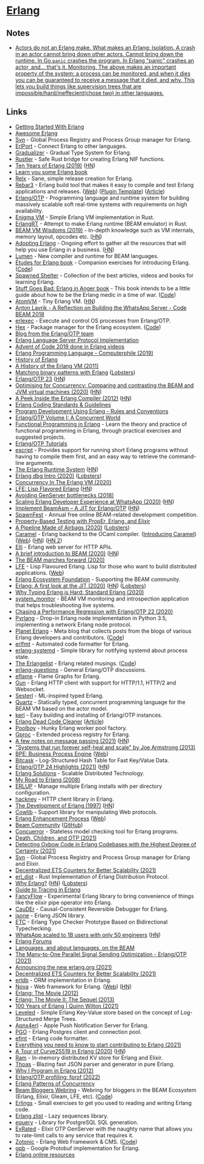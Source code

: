 # [Erlang](https://www.erlang.org/)

## Notes

- [Actors do not an Erlang make. What makes an Erlang: Isolation. A crash in an actor cannot bring down other actors. Cannot bring down the runtime. In Go `panic` crashes the program. In Erlang "panic" crashes an actor, and... that's it. Monitoring. The above makes an important property of the system: a process can be monitored, and when it dies you can be guaranteed to receive a message that it died, and why. This lets you build things like supervision trees that are impossible/hard/ineffecient(chose two) in other languages.](https://news.ycombinator.com/item?id=28015016)

## Links

- [Getting Started With Erlang](https://erlang.org/doc/getting_started/users_guide.html)
- [Awesome Erlang](https://github.com/drobakowski/awesome-erlang)
- [Syn](https://github.com/ostinelli/syn) - Global Process Registry and Process Group manager for Erlang.
- [ErlPort](https://github.com/hdima/erlport) - Connect Erlang to other languages.
- [Gradualizer](https://github.com/josefs/Gradualizer) - Gradual Type System for Erlang.
- [Rustler](https://github.com/rusterlium/rustler) - Safe Rust bridge for creating Erlang NIF functions.
- [Ten Years of Erlang (2019)](https://ferd.ca/ten-years-of-erlang.html) ([HN](https://news.ycombinator.com/item?id=20382126))
- [Learn you some Erlang book](https://learnyousomeerlang.com/content)
- [Relx](https://github.com/erlware/relx) - Sane, simple release creation for Erlang.
- [Rebar3](https://github.com/erlang/rebar3) - Erlang build tool that makes it easy to compile and test Erlang applications and releases. ([Web](http://rebar3.org/)) ([Plugin Template](https://github.com/vkatsuba/rebar3_plugin)) ([Article](https://medium.com/erlang-battleground/the-rebar3-plugin-a-simple-rebar3-template-to-fast-build-your-plugins-71ab0129456b))
- [Erlang/OTP](https://github.com/erlang/otp) - Programming language and runtime system for building massively scalable soft real-time systems with requirements on high availability.
- [Enigma VM](https://github.com/archseer/enigma) - Simple Erlang VM implementation in Rust.
- [ErlangRT](https://github.com/kvakvs/ErlangRT) - Attempt to make Erlang runtime (BEAM emulator) in Rust.
- [BEAM VM Wisdoms (2019)](http://beam-wisdoms.clau.se/en/latest/) - In-depth knowledge such as VM internals, memory layout, opcodes etc. ([HN](https://news.ycombinator.com/item?id=26889048))
- [Adopting Erlang](https://adoptingerlang.org/) - Ongoing effort to gather all the resources that will help you use Erlang in a business. ([HN](https://news.ycombinator.com/item?id=28940337))
- [Lumen](https://github.com/lumen/lumen) - New compiler and runtime for BEAM languages.
- [Études for Erlang book](http://www.r-5.org/files/books/computers/languages/erlang/erlang/David_Eisenberg-Etudes_for_Erlang-EN.pdf) - Companion exercises for introducing Erlang. ([Code](https://github.com/oreillymedia/etudes-for-erlang))
- [Spawned Shelter](http://spawnedshelter.com/) - Collection of the best articles, videos and books for learning Erlang.
- [Stuff Goes Bad: Erlang in Anger book](https://www.erlang-in-anger.com/) - This book intends to be a little guide about how to be the Erlang medic in a time of war. ([Code](https://github.com/heroku/erlang-in-anger))
- [AtomVM](https://github.com/bettio/AtomVM) - Tiny Erlang VM. ([HN](https://news.ycombinator.com/item?id=24185963))
- [Anton Lavrik - A Reflection on Building the WhatsApp Server - Code BEAM 2018](https://www.youtube.com/watch?v=LJx6mUEFAqQ)
- [erlexec](https://github.com/saleyn/erlexec) - Execute and control OS processes from Erlang/OTP.
- [Hex](https://hex.pm/) - Package manager for the Erlang ecosystem. ([Code](https://github.com/hexpm/hex))
- [Blog from the Erlang/OTP team](http://blog.erlang.org/)
- [Erlang Language Server Protocol Implementation](https://github.com/erlang-ls/erlang_ls)
- [Advent of Code 2019 done in Erlang videos](https://www.youtube.com/watch?v=TqzBchjZw4Q)
- [Erlang Programming Language - Computerphile (2019)](https://www.youtube.com/watch?v=SOqQVoVai6s)
- [History of Erlang](https://dl.acm.org/doi/abs/10.1145/1238844.1238850)
- [A History of the Erlang VM (2011)](http://www.erlang-factory.com/upload/presentations/389/EFSF11-ErlangVM.pdf)
- [Matching binary patterns with Erlang](https://dev.to/l1x/matching-binary-patterns-11kh) ([Lobsters](https://lobste.rs/s/3a9e2a/matching_binary_patterns_with_erlang))
- [Erlang/OTP 23](https://www.erlang.org/news/140) ([HN](https://news.ycombinator.com/item?id=23166554))
- [Optimising for Concurrency: Comparing and contrasting the BEAM and JVM virtual machines (2020)](https://www.erlang-solutions.com/blog/optimising-for-concurrency-comparing-and-contrasting-the-beam-and-jvm-virtual-machines.html) ([HN](https://news.ycombinator.com/item?id=23168119))
- [A Peek Inside the Erlang Compiler (2012)](https://prog21.dadgum.com/127.html) ([HN](https://news.ycombinator.com/item?id=23465128))
- [Erlang Coding Standards & Guidelines](https://github.com/Inaka/erlang_guidelines)
- [Program Development Using Erlang - Rules and Conventions](http://www.erlang.se/doc/programming_rules.shtml)
- [Erlang/OTP Volume I: A Concurrent World](https://books.altenwald.com/book/en-erlang-i)
- [Functional Programming in Erlang](https://www.futurelearn.com/courses/functional-programming-erlang) - Learn the theory and practice of functional programming in Erlang, through practical exercises and suggested projects.
- [Erlang/OTP Tutorials](https://www.youtube.com/playlist?list=PLtxpRMx6AFTHLMhDaamt7twDaRj_qcrM5)
- [escript](http://erlang.org/doc/man/escript.html) - Provides support for running short Erlang programs without having to compile them first, and an easy way to retrieve the command-line arguments.
- [The Erlang Runtime System](https://blog.stenmans.org/theBeamBook/) ([HN](https://news.ycombinator.com/item?id=17003897))
- [Erlang dbg Intro (2020)](https://antranigv.am/weblog_en/posts/erlang-dbg-intro/) ([Lobsters](https://lobste.rs/s/sisfuf/erlang_dbg_intro))
- [Concurrency In The Erlang VM (2020)](https://www.skcript.com/svr/concurrency-in-the-erlang-vm/)
- [LFE: Lisp Flavored Erlang](https://lfe.io/books/tutorial/index.html) ([HN](https://news.ycombinator.com/item?id=24173111))
- [Avoiding GenServer bottlenecks (2018)](https://www.cogini.com/blog/avoiding-genserver-bottlenecks/)
- [Scaling Erlang Developer Experience at WhatsApp (2020)](https://codesync.global/uploads/media/activity_slides/0001/03/f2292f201aa6b04db8c4e0b9cfa191dd07c9ee14.pdf) ([HN](https://news.ycombinator.com/item?id=24443128))
- [Implement BeamAsm – A JIT for Erlang/OTP](https://github.com/erlang/otp/pull/2745) ([HN](https://news.ycombinator.com/item?id=24441841))
- [SpawnFest](https://spawnfest.github.io/) - Annual free online BEAM-related development competition.
- [Property-Based Testing with PropEr, Erlang, and Elixir](https://pragprog.com/titles/fhproper/property-based-testing-with-proper-erlang-and-elixir/)
- [A Pipeline Made of Airbags (2020)](https://ferd.ca/a-pipeline-made-of-airbags.html) ([Lobsters](https://lobste.rs/s/uuex13/pipeline_made_airbags))
- [Caramel](https://github.com/AbstractMachinesLab/caramel) - Erlang backend to the OCaml compiler. ([Introducing Caramel](https://www.erlang-solutions.com/blog/introducing-caramel-an-erlang-backend-for-the-ocaml-compiler-that-provides-a-fast-type-checker-for-beam-based-technologies.html)) ([Web](https://caramel.run/)) ([HN](https://news.ycombinator.com/item?id=25169324)) ([HN 2](https://news.ycombinator.com/item?id=26354017))
- [Elli](https://github.com/elli-lib/elli) - Erlang web server for HTTP APIs.
- [A brief introduction to BEAM (2020)](https://blog.erlang.org/a-brief-BEAM-primer/) ([HN](https://news.ycombinator.com/item?id=24837640))
- [The BEAM marches forward (2020)](https://underjord.io/the-beam-marches-forward.html)
- [LFE](https://github.com/rvirding/lfe) - Lisp Flavoured Erlang. Lisp for those who want to build distributed applications. ([Web](https://lfe.io/))
- [Erlang Ecosystem Foundation](http://www.erlef.org/) - Supporting the BEAM community.
- [Erlang: A first look at the JIT (2020)](https://blog.erlang.org/a-first-look-at-the-jit/) ([HN](https://news.ycombinator.com/item?id=24989682)) ([Lobsters](https://lobste.rs/s/pb2vis/erlang_first_look_at_jit))
- [Why Typing Erlang is Hard: Standard Erlang (2020)](https://abstractmachines.dev/posts/am012-why-typing-erlang-is-hard.html)
- [system_monitor](https://github.com/klarna-incubator/system_monitor) - BEAM VM monitoring and introspection application that helps troubleshooting live systems.
- [Chasing a Performance Regression with Erlang/OTP 22 (2020)](https://tech.nextroll.com/blog/dev/2020/11/03/chasing-a-perf-regression-erlang.html)
- [Pyrlang](https://github.com/Pyrlang/Pyrlang) - Drop-in Erlang node implementation in Python 3.5, implementing a network Erlang node protocol.
- [Planet Erlang](http://www.planeterlang.com/) - Meta blog that collects posts from the blogs of various Erlang developers and contributors. ([Code](https://github.com/stevenproctor/planet-erlang))
- [erlfmt](https://github.com/WhatsApp/erlfmt) - Automated code formatter for Erlang.
- [erlang-systemd](https://github.com/hauleth/erlang-systemd) - Simple library for notifying systemd about process state.
- [The Erlangelist](https://www.theerlangelist.com/) - Erlang related musings. ([Code](https://github.com/sasa1977/erlangelist))
- [erlang-questions](http://erlang.org/mailman/listinfo/erlang-questions) - General Erlang/OTP discussions.
- [eflame](https://github.com/proger/eflame) - Flame Graphs for Erlang.
- [Gun](https://github.com/ninenines/gun) - Erlang HTTP client with support for HTTP/1.1, HTTP/2 and Websocket.
- [Sesterl](https://github.com/gfngfn/Sesterl) - ML-inspired typed Erlang.
- [Quartz](https://github.com/OhadRau/Quartz) - Statically typed, concurrent programming language for the BEAM VM based on the actor model.
- [kerl](https://github.com/kerl/kerl) - Easy building and installing of Erlang/OTP instances.
- [Erlang Dead Code Cleaner](https://github.com/AdRoll/rebar3_hank) ([Article](https://tech.nextroll.com/blog/dev/2021/01/06/erlang-rebar3-hank.html))
- [Poolboy](https://github.com/devinus/poolboy) - Hunky Erlang worker pool factory.
- [Gproc](https://github.com/uwiger/gproc) - Extended process registry for Erlang.
- [A few notes on message passing (2021)](http://blog.erlang.org/message-passing/) ([HN](https://news.ycombinator.com/item?id=26514476))
- ["Systems that run forever self-heal and scale" by Joe Armstrong (2013)](https://www.youtube.com/watch?v=cNICGEwmXLU)
- [BPE: Business Process Engine](https://github.com/synrc/bpe) ([Web](https://bpe.n2o.dev/))
- [Bitcask](https://github.com/basho/bitcask) - Log-Structured Hash Table for Fast Key/Value Data.
- [Erlang/OTP 24 Highlights (2021)](https://blog.erlang.org/My-OTP-24-Highlights/) ([HN](https://news.ycombinator.com/item?id=27128994))
- [Erlang Solutions](https://www.erlang-solutions.com/) - Scalable Distributed Technology.
- [My Road to Erlang (2008)](https://prog21.dadgum.com/22.html)
- [ERLUP](https://github.com/tsloughter/erlup) - Manage multiple Erlang installs with per directory configuration.
- [hackney](https://github.com/benoitc/hackney) - HTTP client library in Erlang.
- [The Development of Erlang (1997)](https://fermatslibrary.com/s/the-development-of-erlang) ([HN](https://news.ycombinator.com/item?id=27365883))
- [Cowlib](https://github.com/ninenines/cowlib) - Support library for manipulating Web protocols.
- [Erlang Enhancement Process](https://github.com/erlang/eep) ([Web](https://www.erlang.org/erlang-enhancement-proposals/))
- [Beam Community](https://beam-community.org/) ([GitHub](https://github.com/beam-community))
- [Concuerror](https://concuerror.com/) - Stateless model checking tool for Erlang programs.
- [Death, Children, and OTP (2021)](https://furlough.merecomplexities.com/elixir/otp/2021/06/28/death-children-and-otp.html)
- [Detecting Oxbow Code in Erlang Codebases with the Highest Degree of Certainty (2021)](https://arxiv.org/abs/2107.08699)
- [Syn](https://github.com/ostinelli/syn) - Global Process Registry and Process Group manager for Erlang and Elixir.
- [Decentralized ETS Counters for Better Scalability (2021)](https://blog.erlang.org/scalable-ets-counters/)
- [erl_dist](https://github.com/sile/erl_dist) - Rust Implementation of Erlang Distribution Protocol.
- [Why Erlang?](https://www.fredrikholmqvist.com/posts/why-erlang/) ([HN](https://news.ycombinator.com/item?id=28365911)) ([Lobsters](https://lobste.rs/s/ibd5bw/why_erlang))
- [Guide to Tracing in Erlang](http://stratus3d.com/blog/2021/08/24/guide-to-tracing-in-erlang/)
- [FancyFlow](https://github.com/fenollp/fancyflow) - Experimental Erlang library to bring convenience of things like the elixir pipe operator into Erlang.
- [CauDEr](https://github.com/mistupv/cauder) - Causal-Consistent Reversible Debugger for Erlang.
- [jsone](https://github.com/sile/jsone) - Erlang JSON library.
- [ETC](https://github.com/vrnithinkumar/ETC) - Erlang Type Checker Prototype Based on Bidirectional Typechecking.
- [WhatsApp scaled to 1B users with only 50 engineers](https://www.quastor.org/p/how-whatsapp-scaled-to-1-billion) ([HN](https://news.ycombinator.com/item?id=28985169))
- [Erlang Forums](https://erlangforums.com/)
- [Languages, and about languages, on the BEAM](https://github.com/llaisdy/beam_languages)
- [The Many-to-One Parallel Signal Sending Optimization - Erlang/OTP (2021)](https://www.erlang.org/blog/parallel-signal-sending-optimization/)
- [Announcing the new erlang.org (2021)](https://www.erlang.org/news/151)
- [Decentralized ETS Counters for Better Scalability (2021)](https://www.erlang.org/blog/scalable-ets-counters/)
- [erldb](https://github.com/erldb/erldb) - ORM implementation in Erlang.
- [Nova](https://github.com/novaframework/nova) - Web framework for Erlang. ([Web](http://www.novaframework.org/)) ([HN](https://news.ycombinator.com/item?id=30111578))
- [Erlang: The Movie (2012)](https://www.youtube.com/watch?v=xrIjfIjssLE)
- [Erlang: The Movie II: The Sequel (2013)](https://www.youtube.com/watch?v=rRbY3TMUcgQ)
- [100 Years of Erlang | Quinn Wilton (2021)](https://www.youtube.com/watch?v=y8-9yZlye30)
- [Leveled](https://github.com/martinsumner/leveled) - Simple Erlang Key-Value store based on the concept of Log-Structured Merge Trees.
- [Apns4erl](https://github.com/inaka/apns4erl) - Apple Push Notification Server for Erlang.
- [PGO](https://github.com/erleans/pgo) - Erlang Postgres client and connection pool.
- [efmt](https://github.com/sile/efmt) - Erlang code formatter.
- [Everything you need to know to start contributing to Erlang (2021)](https://medium.com/erlang-battleground/all-you-need-to-know-to-start-contributing-to-erlang-2fcd5748319e)
- [A Tour of Curve25519 in Erlang (2020)](https://research.nccgroup.com/wp-content/uploads/2020/02/A_Tour_of_Curve25519_in_Erlang-1.pdf) ([HN](https://news.ycombinator.com/item?id=29591882))
- [Ram](https://github.com/ostinelli/ram) - In-memory distributed KV store for Erlang and Elixir.
- [Thoas](https://github.com/lpil/thoas) - Blazing fast JSON parser and generator in pure Erlang.
- [Why I Program in Erlang (2012)](https://www.evanmiller.org/why-i-program-in-erlang.html)
- [Erlang/OTP profiling: fprof (2022)](https://medium.com/erlang-battleground/erlang-otp-profiling-fprof-b3a1b92e43e3)
- [Erlang Patterns of Concurrency](https://github.com/duomark/epocxy)
- [Beam Bloggers Webring](https://beambloggers.com/) - Webring for bloggers in the BEAM Ecosystem (Erlang, Elixir, Gleam, LFE, etc). ([Code](https://github.com/lawik/beambloggers))
- [Erlings](https://github.com/lambdaclass/erlings) - Small exercises to get you used to reading and writing Erlang code.
- [Erlang zlist](https://github.com/egobrain/zlist) - Lazy sequences library.
- [equery](https://github.com/egobrain/equery) - Library for PostgreSQL SQL generation.
- [ExRated](https://github.com/grempe/ex_rated) - Elixir OTP GenServer with the naughty name that allows you to rate-limit calls to any service that requires it.
- [Zotonic](http://zotonic.com/) - Erlang Web Framework & CMS. ([Code](https://github.com/zotonic/zotonic))
- [gpb](https://github.com/tomas-abrahamsson/gpb) - Google Protobuf implementation for Erlang.
- [Erlang online resources](https://gist.github.com/macintux/6349828)
